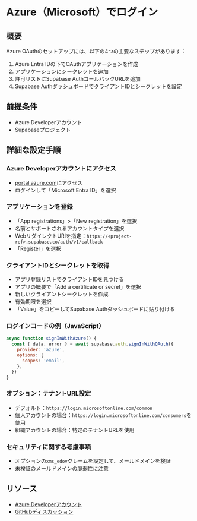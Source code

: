 # Azure（Microsoft）でログイン

## 概要

Azure OAuthのセットアップには、以下の4つの主要なステップがあります：
1. Azure Entra IDの下でOAuthアプリケーションを作成
2. アプリケーションにシークレットを追加
3. 許可リストにSupabase AuthコールバックURLを追加
4. Supabase AuthダッシュボードでクライアントIDとシークレットを設定

## 前提条件

- Azure Developerアカウント
- Supabaseプロジェクト

## 詳細な設定手順

### Azure Developerアカウントにアクセス

- [portal.azure.com](https://portal.azure.com/#home)にアクセス
- ログインして「Microsoft Entra ID」を選択

### アプリケーションを登録

- 「App registrations」>「New registration」を選択
- 名前とサポートされるアカウントタイプを選択
- WebリダイレクトURIを指定：`https://<project-ref>.supabase.co/auth/v1/callback`
- 「Register」を選択

### クライアントIDとシークレットを取得

- アプリ登録リストでクライアントIDを見つける
- アプリの概要で「Add a certificate or secret」を選択
- 新しいクライアントシークレットを作成
- 有効期限を選択
- 「Value」をコピーしてSupabase Authダッシュボードに貼り付ける

### ログインコードの例（JavaScript）

```javascript
async function signInWithAzure() {
  const { data, error } = await supabase.auth.signInWithOAuth({
    provider: 'azure',
    options: {
      scopes: 'email',
    },
  })
}
```

### オプション：テナントURL設定

- デフォルト：`https://login.microsoftonline.com/common`
- 個人アカウントの場合：`https://login.microsoftonline.com/consumers`を使用
- 組織アカウントの場合：特定のテナントURLを使用

### セキュリティに関する考慮事項

- オプションの`xms_edov`クレームを設定して、メールドメインを検証
- 未検証のメールドメインの脆弱性に注意

## リソース

- [Azure Developerアカウント](https://portal.azure.com)
- [GitHubディスカッション](https://github.com/supabase/gotrue/pull/54#issuecomment-757043573)
